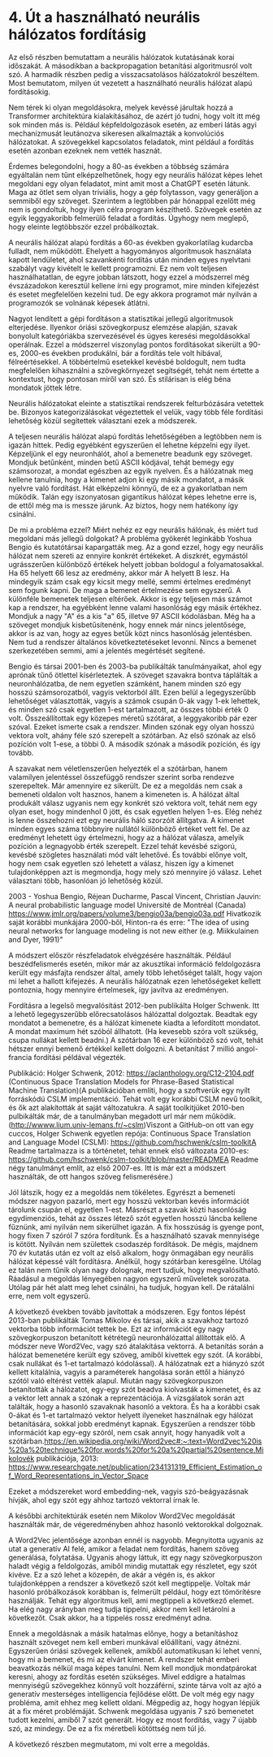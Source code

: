 # 4. Út a használható neurális hálózatos fordításig #

Az első részben bemutattam a neurális hálózatok kutatásának korai időszakát. A másodikban a backpropagation betanítási algoritmusról volt szó. A harmadik részben pedig a visszacsatolásos hálózatokról beszéltem. Most bemutatom, milyen út vezetett a használható neurális hálózat alapú fordításokig.

Nem térek ki olyan megoldásokra, melyek kevéssé járultak hozzá a Transformer architektúra kialakításához, de azért jó tudni, hogy volt itt még sok minden más is. Például képfeldolgozások esetén, az emberi látás agyi mechanizmusát leutánozva sikeresen alkalmazták a konvolúciós hálózatokat. A szövegekkel kapcsolatos feladatok, mint például a fordítás esetén azonban ezeknek nem vették hasznát.

Érdemes belegondolni, hogy a 80-as években a többség számára egyáltalán nem tűnt elképzelhetőnek, hogy egy neurális hálózat képes lehet megoldani egy olyan feladatot, mint amit most a ChatGPT esetén látunk. Maga az ötlet sem olyan triviális, hogy a gép folytasson, vagy generáljon a semmiből egy szöveget. Szerintem a legtöbben pár hónappal ezelőtt még nem is gondoltuk, hogy ilyen célra program készíthető. Szövegek esetén az egyik leggyakoribb felmerülő feladat a fordítás. Úgyhogy nem meglepő, hogy eleinte legtöbbször ezzel próbálkoztak.

A neurális hálózat alapú fordítás a 60-as években gyakorlatilag kudarcba fulladt, nem működött. Ehelyett a hagyományos algoritmusok használata kapott lendületet, ahol szavankénti fordítás után minden egyes nyelvtani szabályt vagy kivételt le kellett programozni. Ez nem volt teljesen használhatatlan, de egyre jobban látszott, hogy ezzel a módszerrel még évszázadokon keresztül kellene írni egy programot, mire minden kifejezést és esetet megfelelően kezelni tud. De egy akkora programot már nyilván a programozók se volnának képesek átlátni.

Nagyot lendített a gépi fordításon a statisztikai jellegű algoritmusok elterjedése. Ilyenkor óriási szövegkorpusz elemzése alapján, szavak bonyolult kategóriákba szervezésével és ügyes keresési megoldásokkal operálnak. Ezzel a módszerrel viszonylag pontos fordításokat sikerült a 90-es, 2000-es években produkálni, bár a fordítás tele volt hibával, félreértésekkel. A többértelmű esetekkel kevésbé boldogult, nem tudta megfelelően kihasználni a szövegkörnyezet segítségét, tehát nem értette a kontextust, hogy pontosan miről van szó. És stilárisan is elég béna mondatok jöttek létre.

Neurális hálózatokat eleinte a statisztikai rendszerek felturbózására vetettek be. Bizonyos kategorizálásokat végeztettek el velük, vagy több féle fordítási lehetőség közül segítettek választani ezek a módszerek.

A teljesen neurális hálózat alapú fordítás lehetőségében a legtöbben nem is igazán hittek. Pedig egyébként egyszerűen el lehetne képzelni egy ilyet. Képzeljünk el egy neuronhálót, ahol a bemenetre beadunk egy szöveget. Mondjuk betűnként, minden betű ASCII kódjával, tehát bemegy egy számsorozat, a mondat egészben az egyik nyelven. És a hálózatnak meg kellene tanulnia, hogy a kimenet adjon ki egy másik mondatot, a másik nyelvre való fordítást. Hát elképzelni könnyű, de ez a gyakorlatban nem működik. Talán egy iszonyatosan gigantikus hálózat képes lehetne erre is, de ettől még ma is messze járunk. Az biztos, hogy nem hatékony így csinálni.

De mi a probléma ezzel? Miért nehéz ez egy neurális hálónak, és miért tud megoldani más jellegű dolgokat? A probléma gyökerét leginkább Yoshua Bengio és kutatótársai kapargatták meg. Az a gond ezzel, hogy egy neurális hálózat nem szereti az ennyire konkrét értékeket. A diszkrét, egymástól ugrásszerűen különböző értékek helyett jobban boldogul a folyamatosakkal. Ha 65 helyett 66 lesz az eredmény, akkor már A helyett B lesz. Ha mindegyik szám csak egy kicsit megy mellé, semmi értelmes eredményt sem fogunk kapni. De maga a bemenet értelmezése sem egyszerű. A különféle bemenetek teljesen eltérőek. Akkor is egy teljesen más számot kap a rendszer, ha egyébként lenne valami hasonlóság egy másik értékhez. Mondjuk a nagy "A" és a kis "a" 65, illetve 97 ASCII kódolásban. Még ha a szöveget mondjuk kisbetűsítenénk, hogy ennek már nincs jelentősége, akkor is az van, hogy az egyes betűk közt nincs hasonlóság jelentésben. Nem tud a rendszer általános következtetéseket levonni. Nincs a bemenet szerkezetében semmi, ami a jelentés megértését segítené.

Bengio és társai 2001-ben és 2003-ba publikálták tanulmányaikat, ahol egy aprónak tűnő ötlettel kísérleteztek. A szöveget szavakra bontva táplálták a neuronhálózatba, de nem egyetlen számként, hanem minden szó egy hosszú számsorozatból, vagyis vektorból állt. Ezen belül a legegyszerűbb lehetőséget választották, vagyis a számok csupán 0-ák vagy 1-ek lehettek, és minden szó csak egyetlen 1-est tartalmazott, az összes többi érték 0 volt. Összeállítottak egy közepes méretű szótárat, a leggyakoribb pár ezer szóval. Ezeket ismerte csak a rendszer. Minden szónak egy olyan hosszú vektora volt, ahány féle szó szerepelt a szótárban. Az első szónak az első pozíción volt 1-ese, a többi 0. A második szónak a második pozíción, és így tovább.

A szavakat nem véletlenszerűen helyezték el a szótárban, hanem valamilyen jelentéssel összefüggő rendszer szerint sorba rendezve szerepeltek. Már amennyire ez sikerült. De ez a megoldás nem csak a bemeneti oldalon volt hasznos, hanem a kimeneten is. A hálózat által produkált válasz ugyanis nem egy konkrét szó vektora volt, tehát nem egy olyan eset, hogy mindenhol 0 jött, és csak egyetlen helyen 1-es. Elég nehéz is lenne összehozni ezt egy neurális háló szorzóit állítgatva. A kimenet minden egyes száma többnyire nullától különböző értéket vett fel. De az eredményt lehetett úgy értelmezni, hogy az a hálózat válasza, amelyik pozíción a legnagyobb érték szerepelt. Ezzel tehát kevésbé szigorú, kevésbé szögletes használati mód vált lehetővé. És további előnye volt, hogy nem csak egyetlen szó lehetett a válasz, hiszen így a kimenet tulajdonképpen azt is megmondja, hogy mely szó mennyire jó válasz. Lehet választani több, hasonlóan jó lehetőség közül.

2003 - Yoshua Bengio, Réjean Ducharme, Pascal Vincent, Christian Jauvin: A neural probabilistic language model
Université de Montréal (Canada)
https://www.jmlr.org/papers/volume3/bengio03a/bengio03a.pdf
Hivatkozik saját korábbi munkájára 2000-ből, Hinton-ra és erre: "The idea of using neural networks for language modeling is not new either (e.g. Miikkulainen and Dyer, 1991)"

A módszert először részfeladatok elvégzésére használták. Például beszédfelismerés esetén, mikor már az akusztikai információ feldolgozásra került egy másfajta rendszer által, amely több lehetőséget talált, hogy vajon mi lehet a hallott kifejezés. A neurális hálózatnak ezen lehetőségeket kellett pontoznia, hogy mennyire értelmesek, így javítva az eredményen.

Fordításra a legelső megvalósítást 2012-ben publikálta Holger Schwenk. Itt a lehető legegyszerűbb előrecsatolásos hálózattal dolgoztak. Beadtak egy mondatot a bemenetre, és a hálózat kimenete kiadta a lefordított mondatot. A mondat maximum hét szóból állhatott. (Ha kevesebb szóra volt szükség, csupa nullákat kellett beadni.) A szótárban 16 ezer különböző szó volt, tehát hétszer ennyi bemenő értékkel kellett dolgozni. A betanítást 7 millió angol-francia fordítási példával végezték.

Publikáció: Holger Schwenk, 2012: https://aclanthology.org/C12-2104.pdf (Continuous Space Translation Models for Phrase-Based Statistical Machine Translation)(A publikációban említi, hogy a szoftverük egy nyílt forráskódú CSLM implementáció. Tehát volt egy korábbi CSLM nevű toolkit, és ők azt alakították át saját változatukra. A saját toolkitjüket 2010-ben pulbikálták már, de a tanulmányban megadott url már nem működik. (http://wwww.lium.univ-lemans.fr/~cslm)Viszont a GitHub-on ott van egy cuccos, Holger Schwenk egyetlen repója: Continuous Space Translation and Language Model (CSLM): https://github.com/hschwenk/cslm-toolkitA Readme tartalmazza is a történetet, tehát ennek első változata 2010-es: https://github.com/hschwenk/cslm-toolkit/blob/master/READMEA Readme négy tanulmányt említ, az első 2007-es. Itt is már ezt a módszert használták, de ott hangos szöveg felismerésére.)

Jól látszik, hogy ez a megoldás nem tökéletes. Egyrészt a bemeneti módszer nagyon pazarló, mert egy hosszú vektorban kevés információt tárolunk csupán el, egyetlen 1-est. Másrészt a szavak közti hasonlóság egydimenziós, tehát az összes létező szót egyetlen hosszú láncba kellene fűznünk, ami nyilván nem sikerülhet igazán. A fix hosszúság is gyenge pont, hogy fixen 7 szóról 7 szóra fordítunk. És a használható szavak mennyisége is kötött. Nyilván nem születtek csodaszép fordítások. De mégis, majdnem 70 év kutatás után ez volt az első alkalom, hogy önmagában egy neurális hálózat képessé vált fordításra. Anélkül, hogy szótárban keresgélne. Utólag ez talán nem tűnik olyan nagy dolognak, mert tudjuk, hogy megvalósítható. Ráadásul a megoldás lényegében nagyon egyszerű műveletek sorozata. Utólag pár hét alatt meg lehet csinálni, ha tudjuk, hogyan kell. De rátalálni erre, nem volt egyszerű.

A következő években tovább javítottak a módszeren. Egy fontos lépést 2013-ban publikálták Tomas Mikolov és társai, akik a szavakhoz tartozó vektorba több információt tettek be. Ezt az információt egy nagy szövegkorpuszon betanított kétrétegű neuronhálózattal állították elő. A módszer neve Word2Vec, vagy szó átalakítása vektorrá. A betanítás során a hálózat bemenetére került egy szöveg, amiből kivettek egy szót. (A korábbi, csak nullákat és 1-et tartalmazó kódolással). A hálózatnak ezt a hiányzó szót kellett kitalálnia, vagyis a paraméterek hangolása során ettől a hiányzó szótól való eltérést vették alapul. Miután nagy szövegkorpuszon betanították a hálózatot, egy-egy szót beadva kiolvasták a kimenetet, és az a vektor lett annak a szónak a reprezentációja. A vizsgálatok során azt találták, hogy a hasonló szavaknak hasonló a vektora. És ha a korábbi csak 0-ákat és 1-et tartalmazó vektor helyett ilyeneket használnak egy hálózat betanítására, sokkal jobb eredményt kapnak. Egyszerűen a rendszer több információt kap egy-egy szóról, nem csak annyit, hogy hanyadik volt a szótárban.https://en.wikipedia.org/wiki/Word2vec#:~:text=Word2vec%20is%20a%20technique%20for,words%20for%20a%20partial%20sentence.Mikolovék publikációja, 2013: https://www.researchgate.net/publication/234131319_Efficient_Estimation_of_Word_Representations_in_Vector_Space

Ezeket a módszereket word embedding-nek, vagyis szó-beágyazásnak hívják, ahol egy szót egy ahhoz tartozó vektorral írnak le.

A későbbi architektúrák esetén nem Mikolov Word2Vec megoldását használták már, de végeredményben ahhoz hasonló vektorokkal dolgoznak.

A Word2Vec jelentősége azonban ennél is nagyobb. Megnyitotta ugyanis az utat a generatív AI felé, amikor a feladat nem fordítás, hanem szöveg generálása, folytatása. Ugyanis ahogy láttuk, itt egy nagy szövegkorpuszon haladt végig a feldolgozás, amiből mindig mutattak egy részletet, egy szót kivéve. Ez a szó lehet a közepén, de akár a végén is, és akkor tulajdonképpen a rendszer a következő szót kell megtippelje. Voltak már hasonló próbálkozások korábban is, felmerült például, hogy ezt tömörítésre használják. Tehát egy algoritmus kell, ami megtippeli a következő elemet. Ha elég nagy arányban meg tudja tippelni, akkor nem kell letárolni a következőt. Csak akkor, ha a tippelés rossz eredményt adna.

Ennek a megoldásnak a másik hatalmas előnye, hogy a betanításhoz használt szöveget nem kell emberi munkával előállítani, vagy átnézni. Egyszerűen óriási szövegek kellenek, amikből automatikusan ki lehet venni, hogy mi a bemenet, és mi az elvárt kimenet. A rendszer tehát emberi beavatkozás nélkül maga képes tanulni. Nem kell mondjuk mondatpárokat keresni, ahogy az fordítás esetén szükséges. Mivel eddigre a hatalmas mennyiségű szövegekhez könnyű volt hozzáférni, szinte tárva volt az ajtó a generatív mesterséges intelligencia fejlődése előtt. De volt még egy nagy probléma, amit ehhez meg kellett oldani. Mégpedig az, hogy hogyan lépjük át a fix méret problémáját. Schwenk megoldása ugyanis 7 szó bemenetet tudott kezelni, amiből 7 szót generált. Hogy ez most fordítás, vagy 7 újabb szó, az mindegy. De ez a fix méretbeli kötöttség nem túl jó.

A következő részben megmutatom, mi volt erre a megoldás.